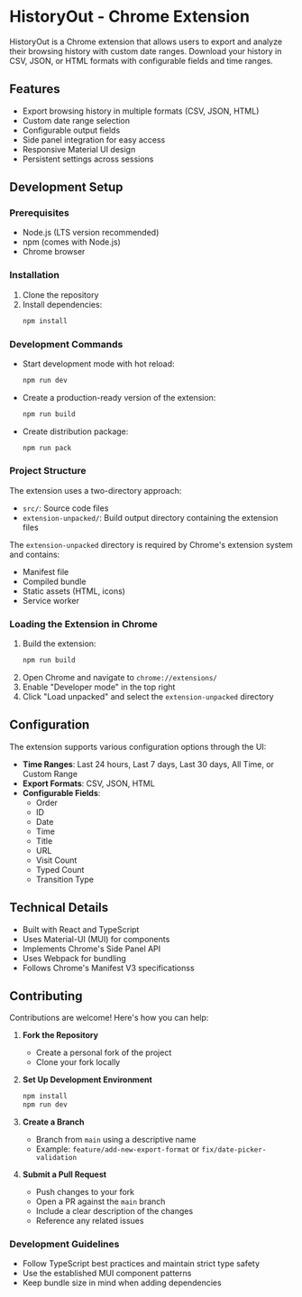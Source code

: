 # HistoryOut - Chrome Extension

HistoryOut is a Chrome extension that allows users to export and analyze their browsing history with custom date ranges. Download your history in CSV, JSON, or HTML formats with configurable fields and time ranges.

## Features

- Export browsing history in multiple formats (CSV, JSON, HTML)
- Custom date range selection
- Configurable output fields
- Side panel integration for easy access
- Responsive Material UI design
- Persistent settings across sessions

## Development Setup

### Prerequisites

- Node.js (LTS version recommended)
- npm (comes with Node.js)
- Chrome browser

### Installation

1. Clone the repository
2. Install dependencies:
   ```bash
   npm install
   ```

### Development Commands

- Start development mode with hot reload:

  ```bash
  npm run dev
  ```

- Create a production-ready version of the extension:

  ```bash
  npm run build
  ```

- Create distribution package:
  ```bash
  npm run pack
  ```

### Project Structure

The extension uses a two-directory approach:

- `src/`: Source code files
- `extension-unpacked/`: Build output directory containing the extension files

The `extension-unpacked` directory is required by Chrome's extension system and contains:

- Manifest file
- Compiled bundle
- Static assets (HTML, icons)
- Service worker

### Loading the Extension in Chrome

1. Build the extension:
   ```bash
   npm run build
   ```
2. Open Chrome and navigate to `chrome://extensions/`
3. Enable "Developer mode" in the top right
4. Click "Load unpacked" and select the `extension-unpacked` directory

## Configuration

The extension supports various configuration options through the UI:

- **Time Ranges**: Last 24 hours, Last 7 days, Last 30 days, All Time, or Custom Range
- **Export Formats**: CSV, JSON, HTML
- **Configurable Fields**:
  - Order
  - ID
  - Date
  - Time
  - Title
  - URL
  - Visit Count
  - Typed Count
  - Transition Type

## Technical Details

- Built with React and TypeScript
- Uses Material-UI (MUI) for components
- Implements Chrome's Side Panel API
- Uses Webpack for bundling
- Follows Chrome's Manifest V3 specificationss

## Contributing

Contributions are welcome! Here's how you can help:

1. **Fork the Repository**

   - Create a personal fork of the project
   - Clone your fork locally

2. **Set Up Development Environment**

   ```bash
   npm install
   npm run dev
   ```

3. **Create a Branch**

   - Branch from `main` using a descriptive name
   - Example: `feature/add-new-export-format` or `fix/date-picker-validation`

4. **Submit a Pull Request**
   - Push changes to your fork
   - Open a PR against the `main` branch
   - Include a clear description of the changes
   - Reference any related issues

### Development Guidelines

- Follow TypeScript best practices and maintain strict type safety
- Use the established MUI component patterns
- Keep bundle size in mind when adding dependencies
